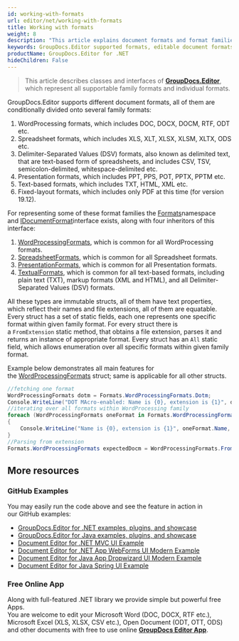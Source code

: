 ```yaml
---
id: working-with-formats
url: editor/net/working-with-formats
title: Working with formats
weight: 8
description: "This article explains document formats and format families supported by GroupDocs.Editor for .NET and how to operate them in .NET code."
keywords: GroupDocs.Editor supported formats, editable document formats
productName: GroupDocs.Editor for .NET
hideChildren: False
---
```

> This article describes classes and interfaces of [**GroupDocs.Editor**](https://products.groupdocs.com/editor/net), which represent all supportable family formats and individual formats.

GroupDocs.Editor supports different document formats, all of them are conditionally divided onto several family formats:

1.  WordProcessing formats, which includes DOC, DOCX, DOCM, RTF, ODT etc.
2.  Spreadsheet formats, which includes XLS, XLT, XLSX, XLSM, XLTX, ODS etc.
3.  Delimiter-Separated Values (DSV) formats, also known as delimited text, that are text-based form of spreadsheets, and includes CSV, TSV, semicolon-delimited, whitespace-delimited etc.
4.  Presentation formats, which includes PPT, PPS, POT, PPTX, PPTM etc.
5.  Text-based formats, which includes TXT, HTML, XML etc.
6.  Fixed-layout formats, which includes only PDF at this time (for version 19.12).

For representing some of these format families the [Formats](https://apireference.groupdocs.com/net/editor/groupdocs.editor.formats/)namespace and [IDocumentFormat](https://apireference.groupdocs.com/net/editor/groupdocs.editor.formats/idocumentformat)interface exists, along with four inheritors of this interface:

1.  [WordProcessingFormats](https://apireference.groupdocs.com/net/editor/groupdocs.editor.formats/wordprocessingformats), which is common for all WordProcessing formats.
2.  [SpreadsheetFormats](https://apireference.groupdocs.com/net/editor/groupdocs.editor.formats/spreadsheetformats), which is common for all Spreadsheet formats.
3.  [PresentationFormats](https://apireference.groupdocs.com/net/editor/groupdocs.editor.formats/presentationformats), which is common for all Presentation formats.
4.  [TextualFormats](https://apireference.groupdocs.com/net/editor/groupdocs.editor.formats/textualformats), which is common for all text-based formats, including plain text (TXT), markup formats (XML and HTML), and all Delimiter-Separated Values (DSV) formats.

All these types are immutable structs, all of them have text properties, which reflect their names and file extensions, all of them are equatable. Every struct has a set of static fields, each one represents one specific format within given family format. For every struct there is a `FromExtension` static method, that obtains a file extension, parses it and returns an instance of appropriate format. Every struct has an `All` static field, which allows enumeration over all specific formats within given family format.

Example below demonstrates all main features for the [WordProcessingFormats](https://apireference.groupdocs.com/net/editor/groupdocs.editor.formats/wordprocessingformats) struct; same is applicable for all other structs.

```csharp
//fetching one format
WordProcessingFormats dotm = Formats.WordProcessingFormats.Dotm;
Console.WriteLine("DOT MAcro-enabled: Name is {0}, extension is {1}", dotm.Name, dotm.Extension);
//iterating over all formats within WordProcessing family
foreach (WordProcessingFormats oneFormat in Formats.WordProcessingFormats.All)
{
    Console.WriteLine("Name is {0}, extension is {1}", oneFormat.Name, oneFormat.Extension);
}
//Parsing from extension
Formats.WordProcessingFormats expectedDocm = WordProcessingFormats.FromExtension(".docm");
```

## More resources
### GitHub Examples

You may easily run the code above and see the feature in action in our GitHub examples:
*   [GroupDocs.Editor for .NET examples, plugins, and showcase](https://github.com/groupdocs-editor/GroupDocs.Editor-for-.NET)   
*   [GroupDocs.Editor for Java examples, plugins, and showcase](https://github.com/groupdocs-editor/GroupDocs.Editor-for-Java)    
*   [Document Editor for .NET MVC UI Example](https://github.com/groupdocs-editor/GroupDocs.Editor-for-.NET-MVC)     
*   [Document Editor for .NET App WebForms UI Modern Example](https://github.com/groupdocs-editor/GroupDocs.Editor-for-.NET-WebForms)    
*   [Document Editor for Java App Dropwizard UI Modern Example](https://github.com/groupdocs-editor/GroupDocs.Editor-for-Java-Dropwizard)    
*   [Document Editor for Java Spring UI Example](https://github.com/groupdocs-editor/GroupDocs.Editor-for-Java-Spring)
    
### Free Online App
Along with full-featured .NET library we provide simple but powerful free Apps.  
You are welcome to edit your Microsoft Word (DOC, DOCX, RTF etc.), Microsoft Excel (XLS, XLSX, CSV etc.), Open Document (ODT, OTT, ODS) and other documents with free to use online **[GroupDocs Editor App](https://products.groupdocs.app/editor)**.